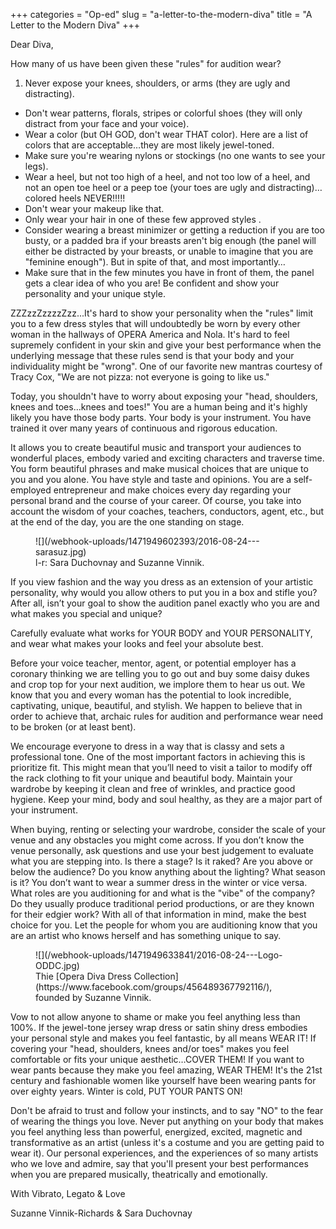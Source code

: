 +++
categories = "Op-ed"
slug = "a-letter-to-the-modern-diva"
title = "A Letter to the Modern Diva"
+++

Dear Diva,

How many of us have been given these "rules" for audition wear?

1. Never expose your knees, shoulders, or arms (they are ugly and distracting).
- Don't wear patterns, florals, stripes or colorful shoes (they will only distract from your face and your voice).
- Wear a color (but OH GOD, don't wear THAT color). Here are a list of colors that are acceptable…they are most likely jewel-toned.
- Make sure you're wearing nylons or stockings (no one wants to see your legs).
- Wear a heel, but not too high of a heel, and not too low of a heel, and not an open toe heel or a peep toe (your toes are ugly and distracting)…colored heels NEVER!!!!!
- Don't wear your makeup like that.
- Only wear your hair in one of these few approved styles .
- Consider wearing a breast minimizer or getting a reduction if you are too busty, or a padded bra if your breasts aren't big enough (the panel will either be distracted by your breasts, or unable to imagine that you are "feminine enough"). But in spite of that, and most importantly…
- Make sure that in the few minutes you have in front of them, the panel gets a clear idea of who you are! Be confident and show your personality and your unique style.

ZZZzzZzzzzZzz...It's hard to show your personality when the "rules" limit you to a few dress styles that will undoubtedly be worn by every other woman in the hallways of OPERA America and Nola. It's hard to feel supremely confident in your skin and give your best performance when the underlying message that these rules send is that your body and your individuality might be "wrong". One of our favorite new mantras courtesy of Tracy Cox, "We are not pizza: not everyone is going to like us."

Today, you shouldn't have to worry about exposing your "head, shoulders, knees and toes…knees and toes!" You are a human being and it's highly likely you have those body parts. Your body is your instrument. You have trained it over many years of continuous and rigorous education. 

It allows you to create beautiful music and transport your audiences to wonderful places, embody varied and exciting characters and traverse time. You form beautiful phrases and make musical choices that are unique to you and you alone. You have style and taste and opinions. You are a self-employed entrepreneur and make choices every day regarding your personal brand and the course of your career. Of course, you take into account the wisdom of your coaches, teachers, conductors, agent, etc., but at the end of the day, you are the one standing on stage.

<figure data-type="image">
![](/webhook-uploads/1471949602393/2016-08-24---sarasuz.jpg)<figcaption>l-r: Sara Duchovnay and Suzanne Vinnik.</figcaption>
</figure>

If you view fashion and the way you dress as an extension of your artistic personality, why would you allow others to put you in a box and stifle you? After all, isn’t your goal to show the audition panel exactly who you are and what makes you special and unique? 

Carefully evaluate what works for YOUR BODY and YOUR PERSONALITY, and wear what makes your looks and feel your absolute best. 

Before your voice teacher, mentor, agent, or potential employer has a coronary thinking we are telling you to go out and buy some daisy dukes and crop top for your next audition, we implore them to hear us out. We know that you and every woman has the potential to look incredible, captivating, unique, beautiful, and stylish. We happen to believe that in order to achieve that, archaic rules for audition and performance wear need to be broken (or at least bent). 

We encourage everyone to dress in a way that is classy and sets a professional tone. One of the most important factors in achieving this is prioritize fit. This might mean that you’ll need to visit a tailor to modify off the rack clothing to fit your unique and beautiful body. Maintain your wardrobe by keeping it clean and free of wrinkles, and practice good hygiene. Keep your mind, body and soul healthy, as they are a major part of your instrument. 

When buying, renting or selecting your wardrobe, consider the scale of your venue and any obstacles you might come across. If you don’t know the venue personally, ask questions and use your best judgement to evaluate what you are stepping into. Is there a stage? Is it raked? Are you above or below the audience? Do you know anything about the lighting? What season is it? You don’t want to wear a summer dress in the winter or vice versa. What roles are you auditioning for and what is the "vibe" of the company? Do they usually produce traditional period productions, or are they known for their edgier work? With all of that information in mind, make the best choice for you. Let the people for whom you are auditioning know that you are an artist who knows herself and has something unique to say. 

<figure data-type="image">
![](/webhook-uploads/1471949633841/2016-08-24---Logo-ODDC.jpg)<figcaption>Thie [Opera Diva Dress Collection](https://www.facebook.com/groups/456489367792116/), founded by Suzanne Vinnik.</figcaption>
</figure>

Vow to not allow anyone to shame or make you feel anything less than 100%. If the jewel-tone jersey wrap dress or satin shiny dress embodies your personal style and makes you feel fantastic, by all means WEAR IT! If covering your "head, shoulders, knees and/or toes" makes you feel comfortable or fits your unique aesthetic…COVER THEM! If you want to wear pants because they make you feel amazing, WEAR THEM! It's the 21st century and fashionable women like yourself have been wearing pants for over eighty years. Winter is cold, PUT YOUR PANTS ON! 

Don't be afraid to trust and follow your instincts, and to say "NO" to the fear of wearing the things you love. Never put anything on your body that makes you feel anything less than powerful, energized, excited, magnetic and transformative as an artist (unless it's a costume and you are getting paid to wear it). Our personal experiences, and the experiences of so many artists who we love and admire, say that you'll present your best performances when you are 
prepared musically, theatrically and emotionally. 

With Vibrato, Legato & Love

Suzanne Vinnik-Richards & Sara Duchovnay
